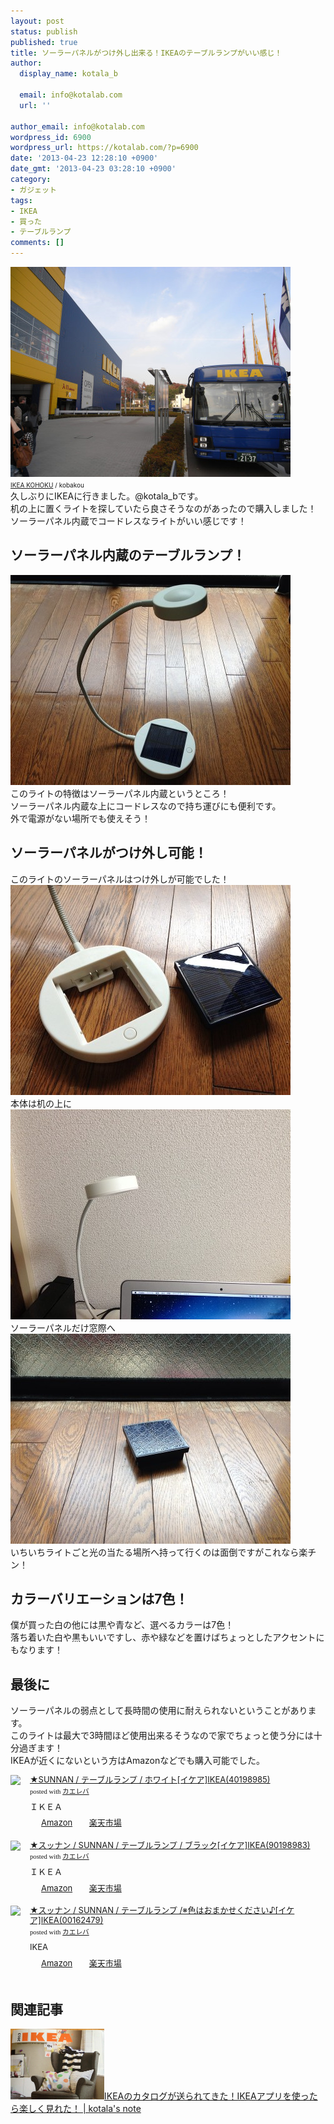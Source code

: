 ```yaml
---
layout: post
status: publish
published: true
title: ソーラーパネルがつけ外し出来る！IKEAのテーブルランプがいい感じ！
author:
  display_name: kotala_b

  email: info@kotalab.com
  url: ''

author_email: info@kotalab.com
wordpress_id: 6900
wordpress_url: https://kotalab.com/?p=6900
date: '2013-04-23 12:28:10 +0900'
date_gmt: '2013-04-23 03:28:10 +0900'
category:
- ガジェット
tags:
- IKEA
- 買った
- テーブルランプ
comments: []
---
```

<p><img src="/wp-content/uploads/ikea_130423-448x336.jpg" alt="ikea_130423" width="448" height="336" class="alignnone size-large wp-image-6901" /><br />
<span style="font-size:10px;"><a href="https://www.flickr.com/photos/kobakou/2083159709/" target="_blank">IKEA KOHOKU</a> / kobakou</span><br />
久しぶりにIKEAに行きました。@kotala_bです。<br />
机の上に置くライトを探していたら良さそうなのがあったので購入しました！<br />
ソーラーパネル内蔵でコードレスなライトがいい感じです！<br />
</p>
<!--more-->
<h2>ソーラーパネル内蔵のテーブルランプ！</h2>
<p><img src="/wp-content/uploads/ikea_130423_01-448x336.jpg" alt="ikea_130423_01" width="448" height="336" class="alignnone size-large wp-image-6906" /><br />
このライトの特徴はソーラーパネル内蔵というところ！<br />
ソーラーパネル内蔵な上にコードレスなので持ち運びにも便利です。<br />
外で電源がない場所でも使えそう！</p>
<h2>ソーラーパネルがつけ外し可能！</h2>
<p>このライトのソーラーパネルはつけ外しが可能でした！<br />
<img src="/wp-content/uploads/ikea_130423_02-448x336.jpg" alt="ikea_130423_02" width="448" height="336" class="alignnone size-large wp-image-6905" /><br />
本体は机の上に<br />
<img src="/wp-content/uploads/ikea_130423_04-448x336.jpg" alt="ikea_130423_04" width="448" height="336" class="alignnone size-large wp-image-6903" /><br />
ソーラーパネルだけ窓際へ<br />
<img src="/wp-content/uploads/ikea_130423_03-448x336.jpg" alt="ikea_130423_03" width="448" height="336" class="alignnone size-large wp-image-6904" /><br />
いちいちライトごと光の当たる場所へ持って行くのは面倒ですがこれなら楽チン！</p>
<h2>カラーバリエーションは7色！</h2>
<p>僕が買った白の他には黒や青など、選べるカラーは7色！<br />
落ち着いた白や黒もいいですし、赤や緑などを置けばちょっとしたアクセントにもなります！</p>
<h2>最後に</h2>
<p>ソーラーパネルの弱点として長時間の使用に耐えられないということがあります。<br />
このライトは最大で3時間ほど使用出来るそうなので家でちょっと使う分には十分過ぎます！<br />
IKEAが近くにないという方はAmazonなどでも購入可能でした。</p>
<div class="kaerebalink-box" style="text-align:left;padding-bottom:20px;font-size:small;/zoom: 1;overflow: hidden;">
<div class="kaerebalink-image" style="float:left;margin:0 15px 10px 0;"><a href="https://www.amazon.co.jp/exec/obidos/ASIN/B005PK7K30/same-22/ref=nosim/" rel="nofollow" target="_blank"><img src="https://images-fe.ssl-images-amazon.com/images/I/31AXajKzYmL._SL160_.jpg" style="border: none;" /></a></div>
<div class="kaerebalink-info" style="line-height:120%;/zoom: 1;overflow: hidden;">
<div class="kaerebalink-name" style="margin-bottom:10px;line-height:120%"><a href="https://www.amazon.co.jp/exec/obidos/ASIN/B005PK7K30/same-22/ref=nosim/" rel="nofollow" target="_blank">★SUNNAN / テーブルランプ / ホワイト[イケア]IKEA(40198985)</a>
<div class="kaerebalink-powered-date" style="font-size:8pt;margin-top:5px;font-family:verdana;line-height:120%">posted with <a href="https://kaereba.com" target="_blank">カエレバ</a></div>
</div>
<div class="kaerebalink-detail" style="margin-bottom:5px;"> ＩＫＥＡ     </div>
<div class="kaerebalink-link1" style="margin-top:10px;">
<div class="shoplinkamazon" style="display:inline;margin-right:5px;background: url('https://img.yomereba.com/tam_k_01.gif') 0 0 no-repeat;padding: 2px 0 2px 18px;white-space: nowrap;"><a href="https://www.amazon.co.jp/gp/search?keywords=SUNNAN%20%83C%83P%83A&__mk_ja_JP=%83J%83%5E%83J%83i&tag=same-22" rel="nofollow" target="_blank" title="アマゾン" >Amazon</a></div>
<div class="shoplinkrakuten" style="display:inline;margin-right:5px;background: url('https://img.yomereba.com/tam_k_01.gif') 0 -50px no-repeat;padding: 2px 0 2px 18px;white-space: nowrap;"><a href="https://hb.afl.rakuten.co.jp/hgc/0fa7afc8.bbfc196a.0fa7afc9.d56c38f1/?pc=http%3A%2F%2Fsearch.rakuten.co.jp%2Fsearch%2Fmall%2FSUNNAN%2520%25E3%2582%25A4%25E3%2582%25B1%25E3%2582%25A2%2F-%2Ff.1-p.1-s.1-sf.0-st.A-v.2%3Fx%3D0%26scid%3Daf_ich_link_urltxt%26m%3Dhttp%3A%2F%2Fm.rakuten.co.jp%2F" rel="nofollow" target="_blank" title="楽天市場" >楽天市場</a></div>
</div>
</div>
<div class="booklink-footer" style="clear: left"></div>
</div>
<div class="kaerebalink-box" style="text-align:left;padding-bottom:20px;font-size:small;/zoom: 1;overflow: hidden;">
<div class="kaerebalink-image" style="float:left;margin:0 15px 10px 0;"><a href="https://www.amazon.co.jp/exec/obidos/ASIN/B005UKZJ5Q/same-22/ref=nosim/" rel="nofollow" target="_blank"><img src="https://images-fe.ssl-images-amazon.com/images/I/31C4gZZRtLL._SL160_.jpg" style="border: none;" /></a></div>
<div class="kaerebalink-info" style="line-height:120%;/zoom: 1;overflow: hidden;">
<div class="kaerebalink-name" style="margin-bottom:10px;line-height:120%"><a href="https://www.amazon.co.jp/exec/obidos/ASIN/B005UKZJ5Q/same-22/ref=nosim/" rel="nofollow" target="_blank">★スッナン / SUNNAN / テーブルランプ / ブラック[イケア]IKEA(90198983)</a>
<div class="kaerebalink-powered-date" style="font-size:8pt;margin-top:5px;font-family:verdana;line-height:120%">posted with <a href="https://kaereba.com" target="_blank">カエレバ</a></div>
</div>
<div class="kaerebalink-detail" style="margin-bottom:5px;"> ＩＫＥＡ     </div>
<div class="kaerebalink-link1" style="margin-top:10px;">
<div class="shoplinkamazon" style="display:inline;margin-right:5px;background: url('https://img.yomereba.com/tam_k_01.gif') 0 0 no-repeat;padding: 2px 0 2px 18px;white-space: nowrap;"><a href="https://www.amazon.co.jp/gp/search?keywords=%83X%83b%83i%83%93&__mk_ja_JP=%83J%83%5E%83J%83i&tag=same-22" rel="nofollow" target="_blank" title="アマゾン" >Amazon</a></div>
<div class="shoplinkrakuten" style="display:inline;margin-right:5px;background: url('https://img.yomereba.com/tam_k_01.gif') 0 -50px no-repeat;padding: 2px 0 2px 18px;white-space: nowrap;"><a href="https://hb.afl.rakuten.co.jp/hgc/0fa7afc8.bbfc196a.0fa7afc9.d56c38f1/?pc=http%3A%2F%2Fsearch.rakuten.co.jp%2Fsearch%2Fmall%2F%25E3%2582%25B9%25E3%2583%2583%25E3%2583%258A%25E3%2583%25B3%2F-%2Ff.1-p.1-s.1-sf.0-st.A-v.2%3Fx%3D0%26scid%3Daf_ich_link_urltxt%26m%3Dhttp%3A%2F%2Fm.rakuten.co.jp%2F" rel="nofollow" target="_blank" title="楽天市場" >楽天市場</a></div>
</div>
</div>
<div class="booklink-footer" style="clear: left"></div>
</div>
<div class="kaerebalink-box" style="text-align:left;padding-bottom:20px;font-size:small;/zoom: 1;overflow: hidden;">
<div class="kaerebalink-image" style="float:left;margin:0 15px 10px 0;"><a href="https://www.amazon.co.jp/exec/obidos/ASIN/B005LFS1N2/same-22/ref=nosim/" rel="nofollow" target="_blank"><img src="https://images-fe.ssl-images-amazon.com/images/I/31X%2BJyq5OIL._SL160_.jpg" style="border: none;" /></a></div>
<div class="kaerebalink-info" style="line-height:120%;/zoom: 1;overflow: hidden;">
<div class="kaerebalink-name" style="margin-bottom:10px;line-height:120%"><a href="https://www.amazon.co.jp/exec/obidos/ASIN/B005LFS1N2/same-22/ref=nosim/" rel="nofollow" target="_blank">★スッナン / SUNNAN / テーブルランプ /※色はおまかせください♪[イケア]IKEA(00162479)</a>
<div class="kaerebalink-powered-date" style="font-size:8pt;margin-top:5px;font-family:verdana;line-height:120%">posted with <a href="https://kaereba.com" target="_blank">カエレバ</a></div>
</div>
<div class="kaerebalink-detail" style="margin-bottom:5px;"> IKEA     </div>
<div class="kaerebalink-link1" style="margin-top:10px;">
<div class="shoplinkamazon" style="display:inline;margin-right:5px;background: url('https://img.yomereba.com/tam_k_01.gif') 0 0 no-repeat;padding: 2px 0 2px 18px;white-space: nowrap;"><a href="https://www.amazon.co.jp/gp/search?keywords=%83X%83b%83i%83%93&__mk_ja_JP=%83J%83%5E%83J%83i&tag=same-22" rel="nofollow" target="_blank" title="アマゾン" >Amazon</a></div>
<div class="shoplinkrakuten" style="display:inline;margin-right:5px;background: url('https://img.yomereba.com/tam_k_01.gif') 0 -50px no-repeat;padding: 2px 0 2px 18px;white-space: nowrap;"><a href="https://hb.afl.rakuten.co.jp/hgc/0fa7afc8.bbfc196a.0fa7afc9.d56c38f1/?pc=http%3A%2F%2Fsearch.rakuten.co.jp%2Fsearch%2Fmall%2F%25E3%2582%25B9%25E3%2583%2583%25E3%2583%258A%25E3%2583%25B3%2F-%2Ff.1-p.1-s.1-sf.0-st.A-v.2%3Fx%3D0%26scid%3Daf_ich_link_urltxt%26m%3Dhttp%3A%2F%2Fm.rakuten.co.jp%2F" rel="nofollow" target="_blank" title="楽天市場" >楽天市場</a></div>
</div>
</div>
<div class="booklink-footer" style="clear: left"></div>
</div>
<h2 class="rele">関連記事</h2>
<p><a href="/app-ikea" target="_blank"><img  class="alignleft" src="/wp-content/uploads/ikea_120801.jpg" alt="IKEAのカタログが送られてきた！IKEAアプリを使ったら楽しく見れた！ | kotala's note" width="150" /></a><a href="/app-ikea" target="_blank">IKEAのカタログが送られてきた！IKEAアプリを使ったら楽しく見れた！ | kotala's note</a><br style="clear:both;" /></p>
